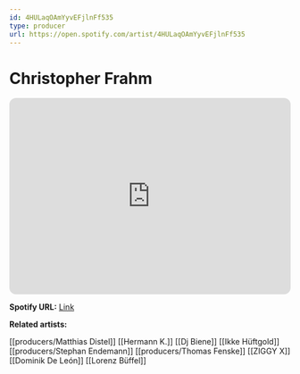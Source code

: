 ```yaml
---
id: 4HULaqOAmYyvEFjlnFf535
type: producer
url: https://open.spotify.com/artist/4HULaqOAmYyvEFjlnFf535
---
```

# Christopher Frahm

<iframe style="border-radius:12px" src="https://open.spotify.com/embed/artist/4HULaqOAmYyvEFjlnFf535" width="100%" height="352" frameBorder="0" allowfullscreen="" allow="autoplay; clipboard-write; encrypted-media; fullscreen; picture-in-picture" loading="lazy"></iframe>

**Spotify URL:** [Link](https://open.spotify.com/artist/4HULaqOAmYyvEFjlnFf535)

**Related artists:**

[[producers/Matthias Distel]]
[[Hermann K.]]
[[Dj Biene]]
[[Ikke Hüftgold]]
[[producers/Stephan Endemann]]
[[producers/Thomas Fenske]]
[[ZIGGY X]]
[[Dominik De León]]
[[Lorenz Büffel]]
